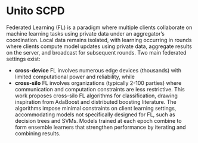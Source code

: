 # Unito SCPD

Federated Learning (FL) is a paradigm where multiple clients collaborate on machine learning tasks using private data under an aggregator’s coordination.
Local data remains isolated, with learning occurring in rounds where clients compute model updates using private data, aggregate results on the server, and broadcast for subsequent rounds.
Two main federated settings exist: 
- **cross-device** FL involves numerous edge
devices (thousands) with limited computational power and reliability, while
- **cross-silo** FL involves organizations (typically 2-100 parties) where communication and computation constraints are less restrictive.
This work proposes cross-silo FL algorithms for classification, drawing inspiration from AdaBoost and distributed boosting literature. The algorithms impose minimal constraints on client learning settings, accommodating models not specifically designed for FL, such as decision trees and SVMs. Models trained at each epoch combine to form ensemble learners that strengthen performance by iterating and combining results.
